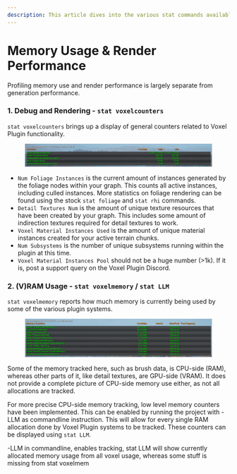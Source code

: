 ```yaml
---
description: This article dives into the various stat commands available within the plugin.
---
```


# Memory Usage & Render Performance



Profiling memory use and render performance is largely separate from generation performance.

### 1. Debug and Rendering - `stat voxelcounters`

`stat voxelcounters` brings up a display of general counters related to Voxel Plugin functionality.

<figure><img src="../../../.gitbook/assets/image (100).png" alt=""><figcaption></figcaption></figure>

* `Num Foliage Instances` is the current amount of instances generated by the foliage nodes within your graph. This counts all active instances, including culled instances. More statistics on foliage rendering can be found using the stock `stat foliage` and `stat rhi` commands.&#x20;
* `Detail Textures Num` is the amount of unique texture resources that have been created by your graph. This includes some amount of indirection textures required for detail textures to work.
* `Voxel Material Instances Used` is the amount of unique material instances created for your active terrain chunks.
* `Num Subsystems` is the number of unique subsystems running within the plugin at this time.
* `Voxel Material Instances Pool` should not be a huge number (>1k). If it is, post a support query on the Voxel Plugin Discord.

### 2. (V)RAM Usage - `stat voxelmemory` / `stat LLM`

`stat voxelmemory` reports how much memory is currently being used by some of the various plugin systems. &#x20;

<figure><img src="../../../.gitbook/assets/image (180).png" alt=""><figcaption></figcaption></figure>

Some of the memory tracked here, such as brush data, is CPU-side (RAM), whereas other parts of it, like detail textures, are GPU-side (VRAM). It does not provide a complete picture of CPU-side memory use either, as not all allocations are tracked.

For more precise CPU-side memory tracking, low level memory counters have been implemented. This can be enabled by running the project with -LLM as commandline instruction. This will allow for every single RAM allocation done by Voxel Plugin systems to be tracked. These counters can be displayed using `stat LLM`.



-LLM in commandline, enables tracking, stat LLM will show currently allocated memory usage from all voxel usage, whereas some stuff is missing from stat voxelmem
